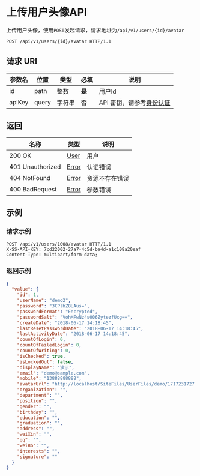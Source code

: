# 上传用户头像API

上传用户头像，使用`POST`发起请求，请求地址为`/api/v1/users/{id}/avatar`

```http
POST /api/v1/users/{id}/avatar HTTP/1.1
```

## 请求 URI

| 参数名 | 位置  | 类型   | 必填   | 说明                                          |
| ------ | ----- | ------ | ------ | --------------------------------------------- |
| id     | path  | 整数   | **是** | 用户Id                                        |
| apiKey | query | 字符串 | 否     | API 密钥，请参考[身份认证](authentication.md) |

## 返回

| 名称             | 类型                          | 说明           |
| ---------------- | ----------------------------- | -------------- |
| 200 OK           | [User](/users/README?id=user) | 用户           |
| 401 Unauthorized | [Error](/error?id=error)      | 认证错误       |
| 404 NotFound     | [Error](/error?id=error)      | 资源不存在错误 |
| 400 BadRequest   | [Error](/error?id=error)      | 参数错误       |

## 示例

### 请求示例

```http
POST /api/v1/users/1008/avatar HTTP/1.1
X-SS-API-KEY: 7cd22002-27a7-4c5d-ba4d-a1c108a20eaf
Content-Type: multipart/form-data;
```

### 返回示例

```json
{
  "value": {
    "id": 1,
    "userName": "demo2",
    "password": "3CPlhZ8UAus=",
    "passwordFormat": "Encrypted",
    "passwordSalt": "VohMFwNz4s006ZytezfUxg==",
    "createDate": "2018-06-17 14:18:45",
    "lastResetPasswordDate": "2018-06-17 14:18:45",
    "lastActivityDate": "2018-06-17 14:18:45",
    "countOfLogin": 0,
    "countOfFailedLogin": 0,
    "countOfWriting": 0,
    "isChecked": true,
    "isLockedOut": false,
    "displayName": "演示",
    "email": "demo@sample.com",
    "mobile": "13888888888",
    "avatarUrl": "http://localhost/SiteFiles/UserFiles/demo/1717231727.png",
    "organization": "",
    "department": "",
    "position": "",
    "gender": "",
    "birthday": "",
    "education": "",
    "graduation": "",
    "address": "",
    "weiXin": "",
    "qq": "",
    "weiBo": "",
    "interests": "",
    "signature": ""
  }
}
```